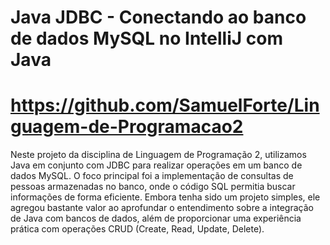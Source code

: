 
# Java JDBC - Conectando ao banco de dados MySQL no IntelliJ com Java

# https://github.com/SamuelForte/Linguagem-de-Programacao2
 

Neste projeto da disciplina de Linguagem de Programação 2, utilizamos Java em conjunto com JDBC para realizar operações em um banco de dados MySQL. O foco principal foi a implementação de consultas de pessoas armazenadas no banco, onde o código SQL permitia buscar informações de forma eficiente. Embora tenha sido um projeto simples, ele agregou bastante valor ao aprofundar o entendimento sobre a integração de Java com bancos de dados, além de proporcionar uma experiência prática com operações CRUD (Create, Read, Update, Delete).


